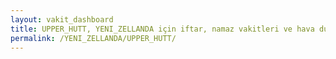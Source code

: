 ```yaml
---
layout: vakit_dashboard
title: UPPER_HUTT, YENI_ZELLANDA için iftar, namaz vakitleri ve hava durumu - ilçe/eyalet seç
permalink: /YENI_ZELLANDA/UPPER_HUTT/
---
```


<script type="text/javascript">
  var GLOBAL_COUNTRY = 'YENI_ZELLANDA';
  var GLOBAL_CITY = 'UPPER_HUTT';
  var GLOBAL_STATE = '';
  var lat = 72;
  var lon = 21;
</script>
